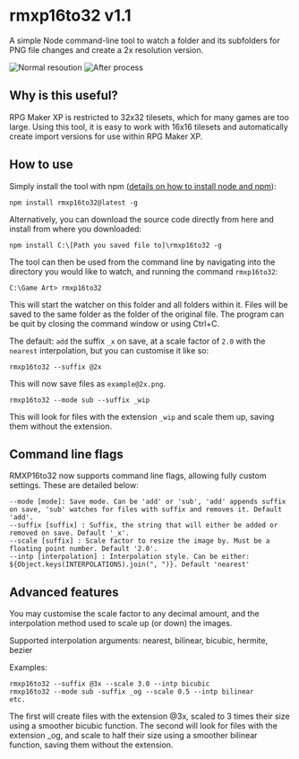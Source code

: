 ﻿# rmxp16to32 v1.1

A simple Node command-line tool to watch a folder and its subfolders for PNG file changes and create a 2x resolution version. 

![Normal resoution](https://raw.githubusercontent.com/boonzeet/rmxp16to32/master/example/example.png) ![After process](https://raw.githubusercontent.com/boonzeet/rmxp16to32/master/example/example_x.png)

## Why is this useful?

RPG Maker XP is restricted to 32x32 tilesets, which for many games are too large. Using this tool, it is easy to work with 16x16 tilesets and automatically create import versions for use within RPG Maker XP.

## How to use

Simply install the tool with npm ([details on how to install node and npm](https://blog.teamtreehouse.com/install-node-js-npm-windows)):
```
npm install rmxp16to32@latest -g
```

Alternatively, you can download the source code directly from here and install from where you downloaded:
```
npm install C:\[Path you saved file to]\rmxp16to32 -g
```

The tool can then be used from the command line by navigating into the directory you would like to watch, and running the command `rmxp16to32`:
```
C:\Game Art> rmxp16to32
```
This will start the watcher on this folder and all folders within it. Files will be saved to the same folder as the folder of the original file. The program can be quit by closing the command window or using Ctrl+C.

The default: `add` the suffix `_x` on save, at a scale factor of `2.0` with the `nearest` interpolation, but you can customise it like so:

```
rmxp16to32 --suffix @2x
```

This will now save files as `example@2x.png`.

```
rmxp16to32 --mode sub --suffix _wip
```

This will look for files with the extension `_wip` and scale them up, saving them without the extension.

## Command line flags

RMXP16to32 now supports command line flags, allowing fully custom settings. These are detailed below:

```
--mode [mode]: Save mode. Can be 'add' or 'sub', 'add' appends suffix on save, 'sub' watches for files with suffix and removes it. Default 'add'.
--suffix [suffix] : Suffix, the string that will either be added or removed on save. Default '_x'.
--scale [suffix] : Scale factor to resize the image by. Must be a floating point number. Default '2.0'.
--intp [interpolation] : Interpolation style. Can be either: ${Object.keys(INTERPOLATIONS).join(", ")}. Default 'nearest'
```

## Advanced features

You may customise the scale factor to any decimal amount, and the interpolation method used to scale up (or down) the images.

Supported interpolation arguments: nearest, bilinear, bicubic, hermite, bezier

Examples:
```
rmxp16to32 --suffix @3x --scale 3.0 --intp bicubic
rmxp16to32 --mode sub -suffix _og --scale 0.5 --intp bilinear
etc.
```

The first will create files with the extension @3x, scaled to 3 times their size using a smoother bicubic function.
The second will look for files with the extension _og, and scale to half their size using a smoother bilinear function, saving them without the extension.
